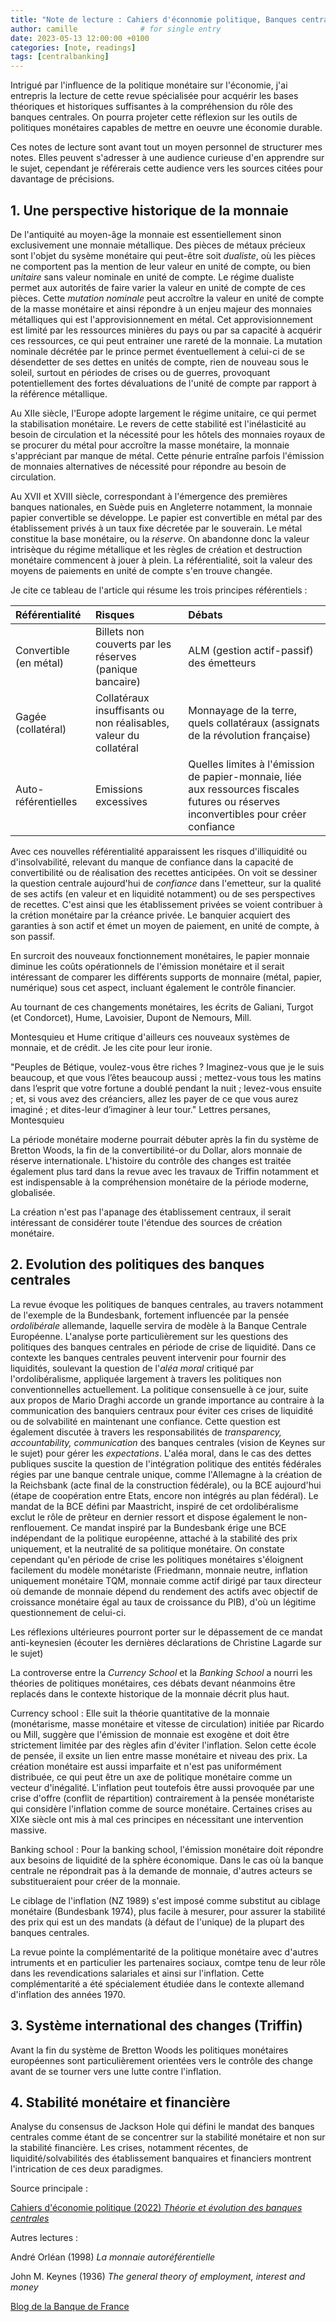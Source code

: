 ```yaml
---
title: "Note de lecture : Cahiers d'éconnomie politique, Banques centrales"
author: camille              # for single entry
date: 2023-05-13 12:00:00 +0100
categories: [note, readings]
tags: [centralbanking]   
---
```


Intrigué par l'influence de la politique monétaire sur l'économie, j'ai entrepris la lecture de cette revue spécialisée pour acquérir les bases théoriques et historiques suffisantes à la compréhension du rôle des banques centrales. On pourra projeter cette réflexion sur les outils de politiques monétaires capables de mettre en oeuvre une économie durable.

Ces notes de lecture sont avant tout un moyen personnel de structurer mes notes. Elles peuvent s'adresser à une audience curieuse d'en apprendre sur le sujet, cependant je référerais cette audience vers les sources citées pour davantage de précisions.

## 1. Une perspective historique de la monnaie

De l'antiquité au moyen-âge la monnaie est essentiellement sinon exclusivement une monnaie métallique. Des pièces de métaux précieux sont l'objet du sysème monétaire qui peut-être soit *dualiste*, où les pièces ne comportent pas la mention de leur valeur en unité de compte, ou bien *unitaire* sans valeur nominale en unité de compte. Le régime dualiste permet aux autorités de faire varier la valeur en unité de compte de ces pièces. Cette *mutation nominale* peut accroître la valeur en unité de compte de la masse monétaire et ainsi répondre à un enjeu majeur des monnaies métalliques qui est l'approvisionnement en métal. Cet approvisionnement est limité par les ressources minières du pays ou par sa capacité à acquérir ces ressources, ce qui peut entrainer une rareté de la monnaie. La mutation nominale décrétée par le prince permet éventuellement à celui-ci de se désendetter de ses dettes en unités de compte, rien de nouveau sous le soleil, surtout en périodes de crises ou de guerres, provoquant potentiellement des fortes dévaluations de l'unité de compte par rapport à la référence métallique.

Au XIIe siècle, l'Europe adopte largement le régime unitaire, ce qui permet la stabilisation monétaire. Le revers de cette stabilité est l'inélasticité au besoin de circulation et la nécessité pour les hôtels des monnaies royaux de se procurer du métal pour accroître la masse monétaire, la monnaie s'appréciant par manque de métal. Cette pénurie entraîne parfois l'émission de monnaies alternatives de nécessité pour répondre au besoin de circulation.

Au XVII et XVIII siècle, correspondant à l'émergence des premières banques nationales, en Suède puis en Angleterre notamment, la monnaie papier convertible se développe. Le papier est convertible en métal par des établissement privés à un taux fixe décretée par le souverain. Le métal constitue la base monétaire, ou la *réserve*. On abandonne donc la valeur intrisèque du régime métallique et les règles de création et destruction monétaire commencent à jouer à plein. La référentialité, soit la valeur des moyens de paiements en unité de compte s'en trouve changée. 

Je cite ce tableau de l'article qui résume les trois principes référentiels :

|      Référentialité        | Risques         | Débats |
| :--------------- | :---------------| :-----|
| Convertible (en métal) | Billets non couverts par les réserves (panique bancaire) |  ALM (gestion actif-passif) des émetteurs |
| Gagée (collatéral)  | Collatéraux insuffisants ou non réalisables, valeur du collatéral             |   Monnayage de la terre, quels collatéraux (assignats de la révolution française) |
| Auto-référentielles  | Emissions excessives          |  Quelles limites à l'émission de papier-monnaie, liée aux ressources fiscales futures ou réserves inconvertibles pour créer confiance |

Avec ces nouvelles référentialité apparaissent les risques d'illiquidité ou d'insolvabilité, relevant du manque de confiance dans la capacité de convertibilité ou de réalisation des recettes anticipées. On voit se dessiner la question centrale aujourd'hui de *confiance* dans l'emetteur, sur la qualité de ses actifs (en valeur et en liquidité notamment) ou de ses perspectives de recettes. C'est ainsi que les établissement privées se voient contribuer à la crétion monétaire par la créance privée. Le banquier acquiert des garanties à son actif et émet un moyen de paiement, en unité de compte, à son passif.

En surcroit des nouveaux fonctionnement monétaires, le papier monnaie diminue les coûts opérationnels de l'émission monétaire et il serait intéressant de comparer les différents supports de monnaire (métal, papier, numérique) sous cet aspect, incluant également le contrôle financier.

Au tournant de ces changements monétaires, les écrits de Galiani, Turgot (et Condorcet), Hume, Lavoisier, Dupont de Nemours, Mill.

Montesquieu et Hume critique d'ailleurs ces nouveaux systèmes de monnaie, et de crédit. Je les cite pour leur ironie. 

"Peuples de Bétique, voulez-vous être riches ? Imaginez-vous que je le suis beaucoup, et que vous l’êtes beaucoup aussi ; mettez-vous tous les matins dans l’esprit que votre fortune a doublé pendant la nuit ; levez-vous ensuite ; et, si vous avez des créanciers, allez les payer de ce que vous aurez imaginé ; et dites-leur d’imaginer à leur tour." Lettres persanes, Montesquieu

La période monétaire moderne pourrait débuter après la fin du système de Bretton Woods, la fin de la convertibilité-or du Dollar, alors monnaie de réserve internationale. L'histoire du contrôle des changes est traitée également plus tard dans la revue avec les travaux de Triffin notamment et est indispensable à la compréhension monétaire de la période moderne, globalisée.

La création n'est pas l'apanage des établissement centraux, il serait intéressant de considérer toute l'étendue des sources de création monétaire.

## 2. Evolution des politiques des banques centrales

La revue évoque les politiques de banques centrales, au travers notamment de l'exemple de la Bundesbank, fortement influencée par la pensée *ordolibérale* allemande, laquelle servira de modèle à la Banque Centrale Européenne. L'analyse porte particulièrement sur les questions des politiques des banques centrales en période de crise de liquidité. Dans ce contexte les banques centrales peuvent intervenir pour fournir des liquidités, soulevant la question de l'*aléa moral* critiqué par l'ordolibéralisme, appliquée largement à travers les politiques non conventionnelles actuellement. La politique consensuelle à ce jour, suite aux propos de Mario Draghi accorde un grande importance au contraire à la communication des banquiers centraux pour éviter ces crises de liquidité ou de solvabilité en maintenant une confiance. Cette question est également discutée à travers les responsabilités de *transparency, accountability, communication* des banques centrales (vision de Keynes sur le sujet) pour gérer les *expectations*. L'aléa moral, dans le cas des dettes publiques suscite la question de l'intégration politique des entités fédérales régies par une banque centrale unique, comme l'Allemagne à la création de la Reichsbank (acte final de la construction fédérale), ou la BCE aujourd'hui (étape de coopération entre Etats, encore non intégrés au plan fédéral). Le mandat de la BCE défini par Maastricht, inspiré de cet ordolibéralisme exclut le rôle de prêteur en dernier ressort et dispose également le non-renflouement. Ce mandat inspiré par la Bundesbank érige une BCE indépendant de la politique européenne, attaché à la stabilité des prix uniquement, et la neutralité de sa politique monétaire. On constate cependant qu'en période de crise les politiques monétaires s'éloignent facilement du modèle monétariste (Friedmann, monnaie neutre, inflation uniquement monétaire TQM, monnaie comme actif dirigé par taux directeur où demande de monnaie dépend du rendement des actifs avec objectif de croissance monétaire égal au taux de croissance du PIB), d'où un légitime questionnement de celui-ci.

Les réflexions ultérieures pourront porter sur le dépassement de ce mandat anti-keynesien (écouter les dernières déclarations de Christine Lagarde sur le sujet)

La controverse entre la *Currency School* et la *Banking School* a nourri les théories de politiques monétaires, ces débats devant néanmoins être replacés dans le contexte historique de la monnaie décrit plus haut.

Currency school : Elle suit la théorie quantitative de la monnaie (monétarisme, masse monétaire et vitesse de circulation) initiée par Ricardo ou Mill, suggère que l'émission de monnaie est exogène et doit être strictement limitée par des règles afin d'éviter l'inflation. Selon cette école de pensée, il exsite un lien entre masse monétaire et niveau des prix. La création monétaire est aussi imparfaite et n'est pas uniformément distribuée, ce qui peut être un axe de politique monétaire comme un vecteur d'inégalité. L'inflation peut toutefois être aussi provoquée par une crise d'offre (conflit de répartition) contrairement à la pensée monétariste qui considère l'inflation comme de source monétaire. Certaines crises au XIXe siècle ont mis à mal ces principes en nécessitant une intervention massive. 

Banking school : Pour la banking school, l'émission monétaire doit répondre aux besoins de liquidité de la sphère économique. Dans le cas où la banque centrale ne répondrait pas à la demande de monnaie, d'autres acteurs se substitueraient pour créer de la monnaie.

Le ciblage de l'inflation (NZ 1989) s'est imposé comme substitut au ciblage monétaire (Bundesbank 1974), plus facile à mesurer, pour assurer la stabilité des prix qui est un des mandats (à défaut de l'unique) de la plupart des banques centrales. 

La revue pointe la complémentarité de la politique monétaire avec d'autres intruments et en particulier les partenaires sociaux, comtpe tenu de leur rôle dans les revendications salariales et ainsi sur l'inflation. Cette complémentarité a été spécialement étudiée dans le contexte allemand d'inflation des années 1970.

## 3. Système international des changes (Triffin)

Avant la fin du système de Bretton Woods les politiques monétaires européennes sont particulièrement orientées vers le contrôle des change avant de se tourner vers une lutte contre l'inflation.

## 4. Stabilité monétaire et financière

Analyse du consensus de Jackson Hole qui défini le mandat des banques centrales comme étant de se concentrer sur la stabilité monétaire et non sur la stabilité financière. Les crises, notamment récentes, de liquidité/solvabilités des établissement banquaires et financiers montrent l'intrication de ces deux paradigmes.

Source principale :

[Cahiers d'économie politique (2022) *Théorie et évolution des banques centrales*](https://www.cairn.info/revue-cahiers-d-economie-politique-2022-2.htm)

Autres lectures :

André Orléan (1998) *La monnaie autoréférentielle*

John M. Keynes (1936) *The general theory of employment, interest and money*

[Blog de la Banque de France](https://blocnotesdeleco.banque-france.fr/)
